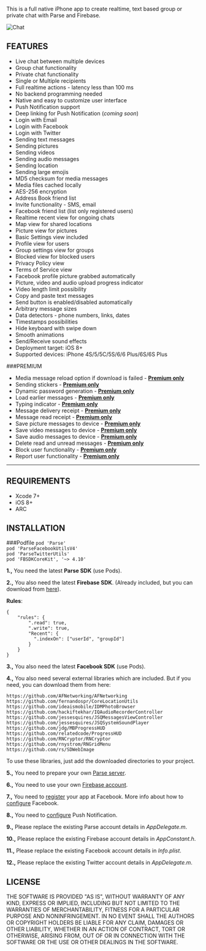 This is a full native iPhone app to create realtime, text based group or private chat with Parse and Firebase.

![Chat](http://relatedcode.com/github/chat821.png)

## FEATURES

- Live chat between multiple devices
- Group chat functionality
- Private chat functionality
- Single or Multiple recipients
- Full realtime actions - latency less than 100 ms
- No backend programming needed
- Native and easy to customize user interface
- Push Notification support
- Deep linking for Push Notification (<i>coming soon</i>)
- Login with Email
- Login with Facebook
- Login with Twitter
- Sending text messages
- Sending pictures
- Sending videos
- Sending audio messages
- Sending location
- Sending large emojis
- MD5 checksum for media messages
- Media files cached locally
- AES-256 encryption
- Address Book friend list
- Invite functionality - SMS, email
- Facebook friend list (list only registered users)
- Realtime recent view for ongoing chats
- Map view for shared locations
- Picture view for pictures
- Basic Settings view included
- Profile view for users
- Group settings view for groups
- Blocked view for blocked users
- Privacy Policy view
- Terms of Service view
- Facebook profile picture grabbed automatically
- Picture, video and audio upload progress indicator
- Video length limit possibility
- Copy and paste text messages
- Send button is enabled/disabled automatically
- Arbitrary message sizes
- Data detectors - phone numbers, links, dates
- Timestamps possibilities
- Hide keyboard with swipe down
- Smooth animations
- Send/Receive sound effects
- Deployment target: iOS 8+
- Supported devices: iPhone 4S/5/5C/5S/6/6 Plus/6S/6S Plus

###PREMIUM
- Media message reload option if download is failed - **[Premium only](http://relatedcode.com/premium)**
- Sending stickers - **[Premium only](http://relatedcode.com/premium)**
- Dynamic password generation - **[Premium only](http://relatedcode.com/premium)**
- Load earlier messages - **[Premium only](http://relatedcode.com/premium)**
- Typing indicator - **[Premium only](http://relatedcode.com/premium)**
- Message delivery receipt - **[Premium only](http://relatedcode.com/premium)**
- Message read receipt - **[Premium only](http://relatedcode.com/premium)**
- Save picture messages to device - **[Premium only](http://relatedcode.com/premium)**
- Save video messages to device - **[Premium only](http://relatedcode.com/premium)**
- Save audio messages to device - **[Premium only](http://relatedcode.com/premium)**
- Delete read and unread messages - **[Premium only](http://relatedcode.com/premium)**
- Block user functionality - **[Premium only](http://relatedcode.com/premium)**
- Report user functionality - **[Premium only](http://relatedcode.com/premium)**

---

## REQUIREMENTS

- Xcode 7+
- iOS 8+
- ARC



## INSTALLATION

###Podfile
`pod 'Parse'`  
`pod 'ParseFacebookUtilsV4'`  
`pod 'ParseTwitterUtils'`  
`pod 'FBSDKCoreKit', '~> 4.10'`  


**1.,** You need the latest **Parse SDK** (use Pods).

**2.,** You also need the latest **Firebase SDK**. (Already included, but you can download from [here](https://www.firebase.com/docs/ios/alternate-setup.html)).

**Rules**:   

	{
	    "rules": {
	        ".read": true,
	        ".write": true,
	        "Recent": {
	          ".indexOn": ["userId", "groupId"]
	        }
	    }
	}
**3.,** You also need the latest **Facebook SDK** (use Pods).

**4.,** You also need several external libraries which are included. But if you need, you can download them from here:

	https://github.com/AFNetworking/AFNetworking
	https://github.com/fernandospr/CoreLocationUtils
	https://github.com/ideaismobile/IDMPhotoBrowser
	https://github.com/hackiftekhar/IQAudioRecorderController
	https://github.com/jessesquires/JSQMessagesViewController
	https://github.com/jessesquires/JSQSystemSoundPlayer
	https://github.com/jdg/MBProgressHUD
	https://github.com/relatedcode/ProgressHUD
	https://github.com/RNCryptor/RNCryptor
	https://github.com/rnystrom/RNGridMenu
	https://github.com/rs/SDWebImage

To use these libraries, just add the downloaded directories to your project.

**5.,** You need to prepare your own [Parse server](https://github.com/ParsePlatform/parse-server).

**6.,** You need to use your own [Firebase account](https://www.firebase.com/signup).

**7.,** You need to [register](https://developers.facebook.com/apps) your app at Facebook. More info about how to [configure](https://developers.facebook.com/docs/ios/getting-started) Facebook.

**8.,** You need to [configure](https://www.parse.com/tutorials/ios-push-notifications) Push Notification.

**9.,** Please replace the existing Parse account details in *AppDelegate.m*.

**10.,** Please replace the existing Firebase account details in *AppConstant.h*.

**11.,** Please replace the existing Facebook account details in *Info.plist*.

**12.,** Please replace the existing Twitter account details in *AppDelegate.m*.


## LICENSE

THE SOFTWARE IS PROVIDED "AS IS", WITHOUT WARRANTY OF ANY KIND, EXPRESS OR
IMPLIED, INCLUDING BUT NOT LIMITED TO THE WARRANTIES OF MERCHANTABILITY,
FITNESS FOR A PARTICULAR PURPOSE AND NONINFRINGEMENT. IN NO EVENT SHALL THE
AUTHORS OR COPYRIGHT HOLDERS BE LIABLE FOR ANY CLAIM, DAMAGES OR OTHER
LIABILITY, WHETHER IN AN ACTION OF CONTRACT, TORT OR OTHERWISE, ARISING FROM,
OUT OF OR IN CONNECTION WITH THE SOFTWARE OR THE USE OR OTHER DEALINGS IN
THE SOFTWARE.
